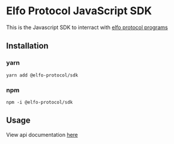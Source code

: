 # Elfo Protocol JavaScript SDK

This is the Javascript SDK to interract with [elfo protocol programs](https://github.com/elfo-protocol/elfo)

## Installation

### yarn

```
yarn add @elfo-protocol/sdk
```

### npm

```
npm -i @elfo-protocol/sdk
```

## Usage
View api documentation [here](docs/modules.md)
